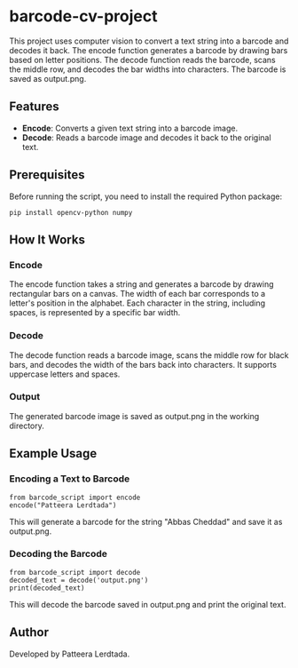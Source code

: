 # barcode-cv-project
This project uses computer vision to convert a text string into a barcode and decodes it back. The encode function generates a barcode by drawing bars based on letter positions. The decode function reads the barcode, scans the middle row, and decodes the bar widths into characters. The barcode is saved as output.png.

## Features
- **Encode**: Converts a given text string into a barcode image.
- **Decode**: Reads a barcode image and decodes it back to the original text.

## Prerequisites

Before running the script, you need to install the required Python package:
```
pip install opencv-python numpy
```
## How It Works
### Encode
The encode function takes a string and generates a barcode by drawing rectangular bars on a canvas. The width of each bar corresponds to a letter's position in the alphabet. Each character in the string, including spaces, is represented by a specific bar width.

### Decode
The decode function reads a barcode image, scans the middle row for black bars, and decodes the width of the bars back into characters. It supports uppercase letters and spaces.

### Output
The generated barcode image is saved as output.png in the working directory.

## Example Usage
### Encoding a Text to Barcode
```
from barcode_script import encode
encode("Patteera Lerdtada")
```
This will generate a barcode for the string "Abbas Cheddad" and save it as output.png.
### Decoding the Barcode
```
from barcode_script import decode
decoded_text = decode('output.png')
print(decoded_text)
```
This will decode the barcode saved in output.png and print the original text.

## Author
Developed by Patteera Lerdtada.
